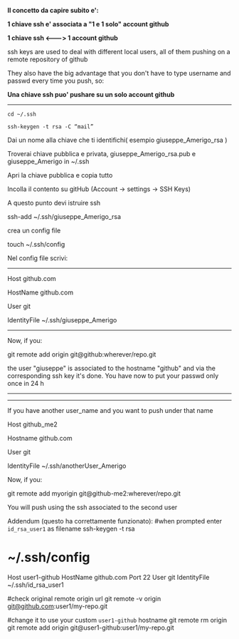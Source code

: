**Il concetto da capire subito e':**

**1 chiave ssh e' associata a "1 e 1 solo" account github**

**1 chiave ssh <---> 1 account github**


ssh keys are used to deal with different local users, all of them pushing on a remote repository of github

They also have the big advantage that you don't have to type username and passwd every time you push, so:

**Una chiave ssh puo' pushare su un solo account github**

******************************************************************
`cd ~/.ssh`

`ssh-keygen -t rsa -C “mail”`

Dai un nome alla chiave che ti identifichi( esempio giuseppe_Amerigo_rsa )

Troverai chiave pubblica e privata, giuseppe_Amerigo_rsa.pub e giuseppe_Amerigo in ~/.ssh

Apri la chiave pubblica e copia tutto

Incolla il contento su gitHub (Account -> settings -> SSH Keys)

A questo punto devi istruire ssh

ssh-add ~/.ssh/giuseppe_Amerigo_rsa

crea un config file

touch ~/.ssh/config

Nel config file scrivi:
*****************************************************
Host github.com

HostName github.com

User git

IdentityFile ~/.ssh/giuseppe_Amerigo
****************************************************
Now, if you:

git remote add origin git@github:wherever/repo.git

the user "giuseppe" is associated to the hostname "github" and via the corresponding ssh key it's done. You have now to put your passwd only once in 24 h

******************************************************
******************************************************

If you have another user_name and you want to push under that name

Host github_me2

Hostname github.com

User git

IdentityFile ~/.ssh/anotherUser_Amerigo


Now, if you:

git remote add myorigin git@github-me2:wherever/repo.git

You will push using the ssh associated to the second user

Addendum (questo ha correttamente funzionato):
#when prompted enter `id_rsa_user1` as filename
ssh-keygen -t rsa

# ~/.ssh/config
Host user1-github
HostName github.com
Port 22
User git
IdentityFile ~/.ssh/id_rsa_user1

#check original remote origin url
git remote -v
origin git@github.com:user1/my-repo.git

#change it to use your custom `user1-github` hostname
git remote rm origin
git remote add origin git@user1-github:user1/my-repo.git

